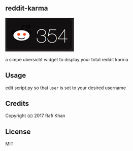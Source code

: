 ## reddit-karma

![alt text](screenshot.png "Screenshot")

a simpe ubersicht widget to display your total reddit karma

## Usage
edit script.py so that `user` is set to your desired username

## Credits
Copyright (c) 2017 Rafi Khan

## License 
MIT
